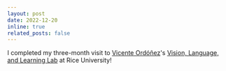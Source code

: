 ```yaml
---
layout: post
date: 2022-12-20
inline: true
related_posts: false
---
```


I completed my three-month visit to [Vicente Ordóñez](https://www.cs.rice.edu/~vo9/)'s [Vision, Language, and Learning Lab](https://vislang.ai/) at Rice University!
